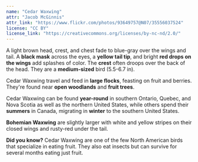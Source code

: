 ```yaml
---
name: "Cedar Waxwing"
attr: "Jacob McGinnis"
attr_link: "https://www.flickr.com/photos/93649757@N07/35556037524"
license: "CC BY"
license_link: "https://creativecommons.org/licenses/by-nc-nd/2.0/"
---
```

A light brown head, crest, and chest fade to blue-gray over the wings and tail. A **black mask** across the eyes, a **yellow tail tip**, and bright **red drops on the wings** add splashes of color. The **crest** often droops over the back of the head. They are a **medium-sized** bird (5.5-6.7 in).

Cedar Waxwing travel and feed in **large flocks**, feasting on fruit and berries. They're found near **open woodlands** and **fruit trees**.

Cedar Waxwing can be found **year-round** in southern Ontario, Quebec, and Nova Scotia as well as the northern United States, while others spend their **summers** in Canada, migrating in **winter** to the southern United States. 

**Bohemian Waxwing** are slightly larger with white and yellow stripes on their closed wings and rusty-red under the tail.

**Did you know?** Cedar Waxwing are one of the few North American birds that specialize in eating fruit. They also eat insects but can survive for several months eating just fruit.
